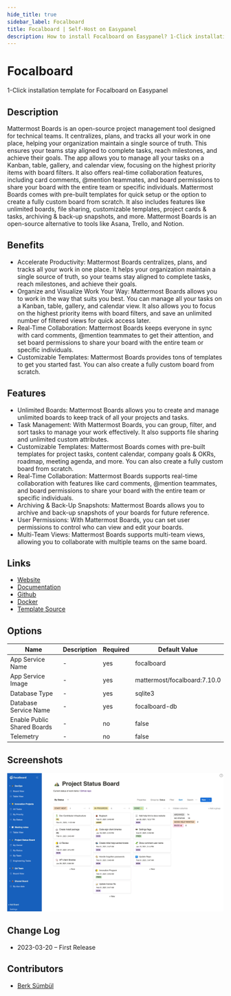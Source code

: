```yaml
---
hide_title: true
sidebar_label: Focalboard
title: Focalboard | Self-Host on Easypanel
description: How to install Focalboard on Easypanel? 1-Click installation template for Focalboard on Easypanel
---
```


<!-- generated -->

# Focalboard

1-Click installation template for Focalboard on Easypanel

## Description

Mattermost Boards is an open-source project management tool designed for technical teams. It centralizes, plans, and tracks all your work in one place, helping your organization maintain a single source of truth. This ensures your teams stay aligned to complete tasks, reach milestones, and achieve their goals. The app allows you to manage all your tasks on a Kanban, table, gallery, and calendar view, focusing on the highest priority items with board filters. It also offers real-time collaboration features, including card comments, @mention teammates, and board permissions to share your board with the entire team or specific individuals. Mattermost Boards comes with pre-built templates for quick setup or the option to create a fully custom board from scratch. It also includes features like unlimited boards, file sharing, customizable templates, project cards &amp; tasks, archiving &amp; back-up snapshots, and more. Mattermost Boards is an open-source alternative to tools like Asana, Trello, and Notion.

## Benefits

- Accelerate Productivity: Mattermost Boards centralizes, plans, and tracks all your work in one place. It helps your organization maintain a single source of truth, so your teams stay aligned to complete tasks, reach milestones, and achieve their goals.
- Organize and Visualize Work Your Way: Mattermost Boards allows you to work in the way that suits you best. You can manage all your tasks on a Kanban, table, gallery, and calendar view. It also allows you to focus on the highest priority items with board filters, and save an unlimited number of filtered views for quick access later.
- Real-Time Collaboration: Mattermost Boards keeps everyone in sync with card comments, @mention teammates to get their attention, and set board permissions to share your board with the entire team or specific individuals.
- Customizable Templates: Mattermost Boards provides tons of templates to get you started fast. You can also create a fully custom board from scratch.

## Features

- Unlimited Boards: Mattermost Boards allows you to create and manage unlimited boards to keep track of all your projects and tasks.
- Task Management: With Mattermost Boards, you can group, filter, and sort tasks to manage your work effectively. It also supports file sharing and unlimited custom attributes.
- Customizable Templates: Mattermost Boards comes with pre-built templates for project tasks, content calendar, company goals & OKRs, roadmap, meeting agenda, and more. You can also create a fully custom board from scratch.
- Real-Time Collaboration: Mattermost Boards supports real-time collaboration with features like card comments, @mention teammates, and board permissions to share your board with the entire team or specific individuals.
- Archiving & Back-Up Snapshots: Mattermost Boards allows you to archive and back-up snapshots of your boards for future reference.
- User Permissions: With Mattermost Boards, you can set user permissions to control who can view and edit your boards.
- Multi-Team Views: Mattermost Boards supports multi-team views, allowing you to collaborate with multiple teams on the same board.

## Links

- [Website](https://focalboard.com)
- [Documentation](https://docs.mattermost.com/guides/boards.html)
- [Github](https://github.com/mattermost/focalboard)
- [Docker](https://hub.docker.com/r/mattermost/focalboard)
- [Template Source](https://github.com/easypanel-io/templates/tree/main/templates/focalboard)

## Options

Name | Description | Required | Default Value
-|-|-|-
App Service Name | - | yes | focalboard
App Service Image | - | yes | mattermost/focalboard:7.10.0
Database Type | - | yes | sqlite3
Database Service Name | - | yes | focalboard-db
Enable Public Shared Boards | - | no | false
Telemetry | - | no | false

## Screenshots

![Focalboard Screenshot](./assets/screenshot.jpg)

## Change Log

- 2023-03-20 – First Release

## Contributors

- [Berk Sümbül](https://berksmbl.com)
